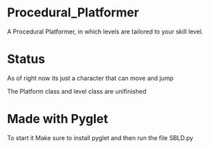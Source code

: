 # Procedural_Platformer

 A Procedural Platformer, in which levels are tailored to your skill level.

 # Status

 As of right now
 its just a character that can move and jump

 The Platform class
 and level class
 are unifinished

# Made with Pyglet

To start it
Make sure to install pyglet
and then run the file
SBLD.py
